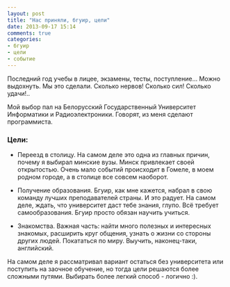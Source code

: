 ```yaml
---
layout: post
title: "Нас приняли, бгуир, цели"
date: 2013-09-17 15:14
comments: true
categories:
- бгуир
- цели
- событие
---
```



Последний год учебы в лицее, экзамены, тесты, поступление... Можно выдохнуть. Мы это сделали. Сколько нервов! Сколько сил! Сколько удачи!..

<!-- more -->

Мой выбор пал на Белорусский Государственный Университет Информатики и Радиоэлектроники. Говорят, из меня сделают программиста.

### Цели:

- Переезд в столицу. На самом деле это одна из главных причин, почему я выбирал минские вузы. Минск привлекает своей открытостью. Очень мало событий происходит в Гомеле, в моем родном городе, а в столице все совсем наоборот.

- Получение образования. Бгуир, как мне кажется, набрал в свою команду лучших преподавателей страны. И это радует. На самом деле, ждать, что университет даст тебе знания, глупо. Всё требует самообразования. Бгуир просто обязан научить учиться.

- Знакомства. Важная часть: найти много полезных и интересных знакомых, расширить круг общения, узнать о жизни со стороны других людей. Покататься по миру. Выучить, наконец-таки, английский.

На самом деле я рассматривал вариант остаться без университета или поступить на заочное обучение, но тогда цели решаются более сложными путями. Выбирать более легкий способ - логично :).
